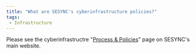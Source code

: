 ```yaml
---
title: "What are SESYNC's cyberinfrastructure policies?"
tags:
 - Infrastructure
---
```


Please see the cyberinfrastructre "[Process & Policies](https://www.sesync.org/node/1839)" page on SESYNC's main website.
